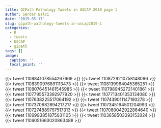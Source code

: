 ```yaml
---
title: GIPath Pathology Tweets in USCAP 2019 page 1
author: Serdar Balci
date: '2019-05-17'
slug: gipath-pathology-tweets-in-uscap2019-1
categories:
  - R
  - tweets
  - USCAP
  - gipath
tags: []
image:
  caption: ''
  focal_point: ''
---
```




{{< tweet 1108841078554267669 >}}
{{< tweet 1108729210758148096 >}}
{{< tweet 1108390976891113473 >}}
{{< tweet 1108139964045365251 >}}
{{< tweet 1108076451461545985 >}}
{{< tweet 1107989452721401861 >}}
{{< tweet 1107795573392977920 >}}
{{< tweet 1107713401353134080 >}}
{{< tweet 1107638225517064192 >}}
{{< tweet 1107439011147190278 >}}
{{< tweet 1107370682894217217 >}}
{{< tweet 1107345164501204993 >}}
{{< tweet 1107274889797517313 >}}
{{< tweet 1107080042922864640 >}}
{{< tweet 1106993851875631105 >}}
{{< tweet 1103658503393153024 >}}
{{< tweet 1106051663020863488 >}}

